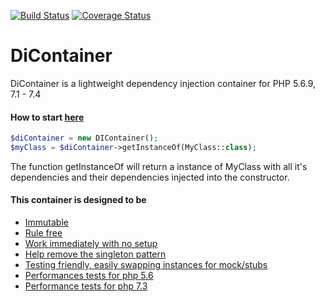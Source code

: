 [![Build Status](https://img.shields.io/travis/eavMarshall/DiContainer/master.svg?style=flat-square)](https://travis-ci.org/eavMarshall/DiContainer)
[![Coverage Status](https://coveralls.io/repos/github/eavMarshall/DiContainer/badge.svg?branch=master)](https://coveralls.io/github/eavMarshall/DiContainer?branch=master)

# DiContainer
DiContainer is a lightweight dependency injection container for PHP 5.6.9, 7.1 - 7.4

#### How to start [here](https://github.com/eavMarshall/DiContainer/wiki/How-to-start)
```php
$diContainer = new DIContainer();
$myClass = $diContainer->getInstanceOf(MyClass::class);
```
The function getInstanceOf will return a instance of MyClass with all it's dependencies and their dependencies injected into the constructor.


#### This container is designed to be
- [Immutable](https://github.com/eavMarshall/DiContainer/wiki/Immutable)
- [Rule free](https://github.com/eavMarshall/DiContainer/wiki/Rule-free)
- [Work immediately with no setup](https://github.com/eavMarshall/DiContainer/wiki/Work-immediately-with-no-setup%3F)
- [Help remove the singleton pattern](https://github.com/eavMarshall/DiContainer/wiki/Help-remove-the-singleton-pattern)
- [Testing friendly, easily swapping instances for mock/stubs](https://github.com/eavMarshall/DiContainer/wiki/Testing-friendly,-easily-swapping-instances-for-mock-stubs)
- [Performances tests for php 5.6](https://github.com/eavMarshall/DiContainer/wiki/Performances-tests-for-php-5.6)
- [Performance tests for php 7.3](https://github.com/eavMarshall/DiContainer/wiki/Performance-tests-for-php-7.3)
